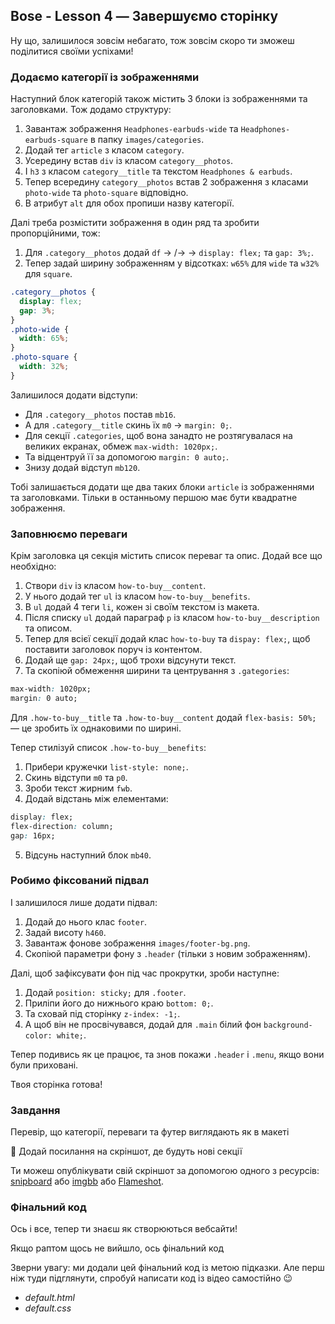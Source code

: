 ## Bose - Lesson 4 — Завершуємо сторінку

Ну що, залишилося зовсім небагато, тож зовсім скоро ти зможеш поділитися своїми успіхами!

### Додаємо категорії із зображеннями

Наступний блок категорій також містить 3 блоки із зображеннями та заголовками. Тож додамо структуру:

1. Завантаж зображення `Headphones-earbuds-wide` та `Headphones-earbuds-square` в папку `images/categories`.
2. Додай тег `article` з класом `category`.
3. Усередину встав `div` із класом `category__photos`.
4. І `h3` з класом `category__title` та текстом `Headphones & earbuds`.
5. Тепер всередину `category__photos` встав 2 зображення з класами `photo-wide` та `photo-square` відповідно.
6. В атрибут `alt` для обох пропиши назву категорії.

Далі треба розмістити зображення в один ряд та зробити пропорційними, тож:

1. Для `.category__photos` додай `df` -> /-> \-> `display: flex;` та `gap: 3%;`.
2. Тепер задай ширину зображенням у відсотках: `w65%` для `wide` та `w32%` для `square`.

```css
.category__photos {
  display: flex;
  gap: 3%;
}
.photo-wide {
  width: 65%;
}
.photo-square {
  width: 32%;
}
```

Залишилося додати відступи:

- Для `.category__photos` постав `mb16`.
- А для `.category__title` скинь їх `m0` -> `margin: 0;`.
- Для секції `.categories`, щоб вона занадто не розтягувалася на великих екранах, обмеж `max-width: 1020px;`.
- Та відцентруй її за допомогою `margin: 0 auto;`.
- Знизу додай відступ `mb120`.

Тобі залишається додати ще два таких блоки `article` із зображеннями та заголовками. Тільки в останньому першою має бути квадратне зображення.

### Заповнюємо переваги

Крім заголовка ця секція містить список переваг та опис. Додай все що необхідно:

1. Створи `div` із класом `how-to-buy__content`.
2. У нього додай тег `ul` із класом `how-to-buy__benefits`.
3. В `ul` додай 4 теги `li`, кожен зі своїм текстом із макета.
4. Після списку `ul` додай параграф `p` із класом `how-to-buy__description` та описом.
5. Тепер для всієї секції додай клас `how-to-buy` та `dispay: flex;`, щоб поставити заголовок поруч із контентом.
6. Додай ще `gap: 24px;`, щоб трохи відсунути текст.
7. Та скопіюй обмеження ширини та центрування з `.gategories`:

```css
max-width: 1020px;
margin: 0 auto;
```

Для `.how-to-buy__title` та `.how-to-buy__content` додай `flex-basis: 50%;` — це зробить їх однаковими по ширині.

Тепер стилізуй список `.how-to-buy__benefits`:

1. Прибери кружечки `list-style: none;`.
2. Скинь відступи `m0` та `p0`.
3. Зроби текст жирним `fwb`.
4. Додай відстань між елементами:

```css
display: flex;
flex-direction: column;
gap: 16px;
```

5. Відсунь наступний блок `mb40`.

### Робимо фіксований підвал

І залишилося лише додати підвал:

1. Додай до нього клас `footer`.
2. Задай висоту `h460`.
3. Завантаж фонове зображення `images/footer-bg.png`.
4. Скопіюй параметри фону з `.header` (тільки з новим зображенням).

Далі, щоб зафіксувати фон під час прокрутки, зроби наступне:

1. Додай `position: sticky;` для `.footer`.
2. Приліпи його до нижнього краю `bottom: 0;`.
3. Та сховай під сторінку `z-index: -1;`.
4. А щоб він не просвічувався, додай для `.main` білий фон `background-color: white;`.

Тепер подивись як це працює, та знов покажи `.header` і `.menu`, якщо вони були приховані.

Твоя сторінка готова!

### Завдання

Перевір, що категорії, переваги та футер виглядають як в макеті

🔐 Додай посилання на скріншот, де будуть нові секції

Ти можеш опублікувати свій скріншот за допомогою одного з ресурсів: [snipboard](https://snipboard.io/) або [imgbb](https://imgbb.com/) або [Flameshot](https://flameshot.org/).

### Фінальний код

Ось і все, тепер ти знаєш як створюються вебсайти!

Якщо раптом щось не вийшло, ось фінальний код

Зверни увагу: ми додали цей фінальний код із метою підказки. Але перш ніж туди підглянути, спробуй написати код із відео самостійно 😉

- _default.html_
- _default.css_
